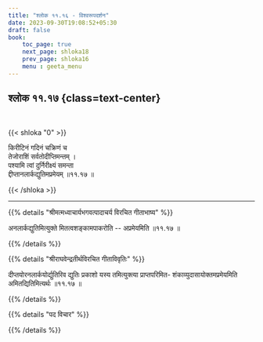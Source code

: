 ```yaml
---
title: "श्लोक ११.१६ - विश्वरूपदर्शन"
date: 2023-09-30T19:08:52+05:30
draft: false
book:
    toc_page: true
    next_page: shloka18
    prev_page: shloka16
    menu : geeta_menu
---
```




## श्लोक ११.१७ {class=text-center}

<br/>

{{< shloka  "0"  >}}

किरीटिनं गदिनं चक्रिणं च  
तेजोराशिं सर्वतोदीप्तिमन्तम् ।    
पश्यामि त्वां दुर्निरीक्ष्यं समन्ता  
द्दीप्तानलार्कद्युतिमप्रमेयम् ॥११.१७ ॥

{{< /shloka >}}

---


{{% details "श्रीमत्मध्वाचार्यभगवत्पादाचर्य विरचित  गीताभाष्य" %}}

अनलार्कद्युतिमित्युक्ते मितत्वशङ्कामपाकरोति -- 
अप्रमेयमिति ॥११.१७ ॥

{{% /details %}}



{{% details "श्रीराघवेन्द्रतीर्थविरचित गीताविवृतिः" %}}

दीप्तयोरनलार्कयोर्द्युतिरिव द्युतिः प्रकाशो यस्य 
तमित्युक्त्या प्राप्तपरिमित- 
शंकाव्युदासायोक्तमप्रमेयमिति 
अमितद्यितिमित्यर्थः ॥११.१७ ॥

{{% /details %}}



{{% details "पद विचार" %}}


{{% /details %}}
